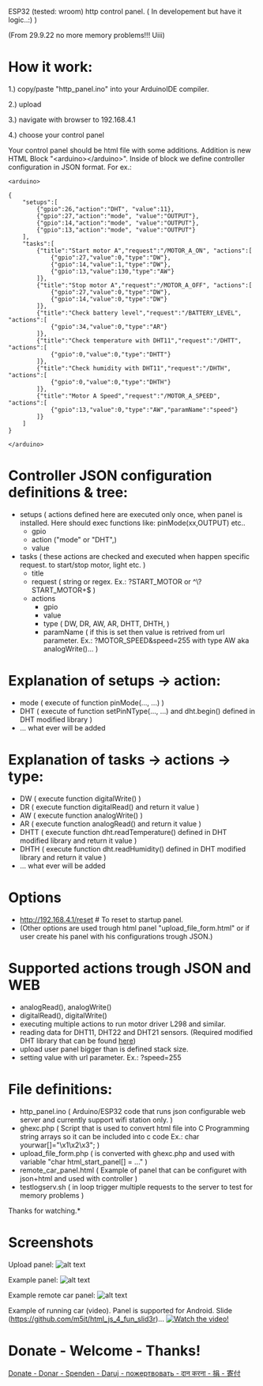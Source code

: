 ESP32 (tested: wroom) http control panel. ( In developement but have it logic..:) )

(From 29.9.22 no more memory problems!!! Uiii)


# How it work:

1.) copy/paste "http_panel.ino" into your ArduinoIDE compiler.

2.) upload

3.) navigate with browser to 192.168.4.1

4.) choose your control panel

Your control panel should be html file with some additions. Addition is new HTML Block "\<arduino>\</arduino>". Inside of block we define controller configuration in JSON format. For ex.:

```
<arduino>

{
	"setups":[
		{"gpio":26,"action":"DHT", "value":11},
		{"gpio":27,"action":"mode", "value":"OUTPUT"},
		{"gpio":14,"action":"mode", "value":"OUTPUT"},
		{"gpio":13,"action":"mode", "value":"OUTPUT"}
	], 
	"tasks":[
		{"title":"Start motor A","request":"/MOTOR_A_ON", "actions":[
			{"gpio":27,"value":0,"type":"DW"},
			{"gpio":14,"value":1,"type":"DW"},
			{"gpio":13,"value":130,"type":"AW"}
		]},
		{"title":"Stop motor A","request":"/MOTOR_A_OFF", "actions":[
			{"gpio":27,"value":0,"type":"DW"},
			{"gpio":14,"value":0,"type":"DW"}
		]},
		{"title":"Check battery level","request":"/BATTERY_LEVEL", "actions":[
			{"gpio":34,"value":0,"type":"AR"}
		]},
		{"title":"Check temperature with DHT11","request":"/DHTT", "actions":[
			{"gpio":0,"value":0,"type":"DHTT"}
		]},
		{"title":"Check humidity with DHT11","request":"/DHTH", "actions":[
			{"gpio":0,"value":0,"type":"DHTH"}
		]},
		{"title":"Motor A Speed","request":"/MOTOR_A_SPEED", "actions":[
			{"gpio":13,"value":0,"type":"AW","paramName":"speed"}
		]}
	]
}

</arduino>
```



# Controller JSON configuration definitions & tree:
- setups   ( actions defined here are executed only once, when panel is installed. Here should exec functions like: pinMode(xx,OUTPUT) etc..
    - gpio
    - action ("mode" or "DHT",)
    - value
- tasks    ( these actions are checked and executed when happen specific request. to start/stop motor, light etc. )
    - title
    - request ( string or regex. Ex.: ?START_MOTOR or ^\\?START\_MOTOR+$ )
    - actions
        - gpio
        - value
        - type      ( DW, DR, AW, AR, DHTT, DHTH, )
        - paramName ( if this is set then value is retrived from url parameter. Ex.:  ?MOTOR_SPEED&speed=255 with type AW aka analogWrite()... )

# Explanation of setups -> action:
- mode ( execute of function pinMode(..., ...) )
- DHT  ( execute of function setPinNType(..., ...) and dht.begin() defined in DHT modified library )
- ... what ever will be added

# Explanation of tasks -> actions -> type:
- DW   ( execute function digitalWrite() )
- DR   ( execute function digitalRead() and return it value )
- AW   ( execute function analogWrite() )
- AR   ( execute function analogRead() and return it value )
- DHTT ( execute function dht.readTemperature() defined in DHT modified library and return it value )
- DHTH ( execute function dht.readHumidity() defined in DHT modified library and return it value )
- ... what ever will be added

# Options
- http://192.168.4.1/reset      # To reset to startup panel.
- (Other options are used trough html panel "upload_file_form.html" or if user create his panel with his configurations trough JSON.)

# Supported actions trough JSON and WEB
- analogRead(), analogWrite()
- digitalRead(), digitalWrite()
- executing multiple actions to run motor driver L298 and similar.
- reading data for DHT11, DHT22 and DHT21 sensors. (Required modified DHT library that can be found <a href="https://github.com/m5it/DHT_sensor_library_modified">here</a>)
- upload user panel bigger than is defined stack size.
- setting value with url parameter. Ex.: ?speed=255

# File definitions:
 - http_panel.ino    ( Arduino/ESP32 code that runs json configurable web server and currently support wifi station only. )
 - ghexc.php         ( Script that is used to convert html file into C Programming string arrays so it can be included into c code Ex.: char yourwar[]="\x1\x2\x3"; )
 - upload_file_form.php ( is converted with ghexc.php and used with variable "char html_start_panel[] = ..." )
- remote_car_panel.html ( Example of panel that can be configuret with json+html and used with controller )
- testlogserv.sh        ( in loop trigger multiple requests to the server to test for memory problems )


Thanks for watching.*


# Screenshots

Upload panel:
![alt text](https://github.com/m5it/http_panel/blob/main/screen2_v0.1.png)

Example panel:
![alt text](https://github.com/m5it/http_panel/blob/main/screen5.png)

Example remote car panel:
![alt text](https://github.com/m5it/http_panel/blob/main/Screenshot%20from%202022-10-07%2002-06-18.png)

Example of running car (video). Panel is supported for Android. Slide (https://github.com/m5it/html_js_4_fun_slid3r)...
[![Watch the video!](https://thumbs.dreamstime.com/b/r-149859581.jpg)](https://github.com/m5it/http_panel/blob/main/IMG_3228.MOV)

# Donate - Welcome - Thanks!
<a href="https://www.paypal.com/donate/?hosted_button_id=QGRYL4SL5N4FE"> Donate - Donar - Spenden - Daruj - пожертвовать - दान करना - 捐 - 寄付</a>

